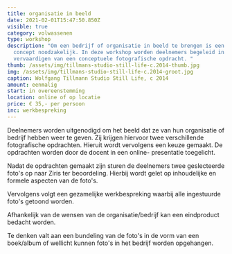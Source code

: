 ```yaml
---
title: organisatie in beeld
date: 2021-02-01T15:47:50.850Z
visible: true
category: volwassenen
type: workshop
description: "Om een bedrijf of organisatie in beeld te brengen is een idee, een
  concept noodzakelijk. In deze workshop worden deelnemers begeleid in het
  vervaardigen van een conceptuele fotografische opdracht. "
thumb: /assets/img/tillmans-studio-still-life-c.2014-thumb.jpg
img: /assets/img/tillmans-studio-still-life-c.2014-groot.jpg
caption: Wolfgang Tillmann Studio Still Life, c 2014
amount: eenmalig
start: in overeenstemming
location: online of op locatie
price: € 35,- per persoon
inc: werkbespreking
---
```

Deelnemers worden uitgenodigd om het beeld dat ze van hun organisatie of bedrijf hebben weer te geven. Zij krijgen hiervoor twee verschillende fotografische opdrachten. Hieruit wordt vervolgens een keuze gemaakt. De opdrachten worden door de docent in een online- presentatie toegelicht.

Nadat de opdrachten gemaakt zijn sturen de deelnemers twee geslecteerde foto's op naar Ziris ter beoordeling. Hierbij wordt gelet op inhoudelijke en formele aspecten van de foto's.

Vervolgens volgt een gezamelijke werkbespreking waarbij alle ingestuurde foto's getoond worden.

Afhankelijk van de wensen van de organisatie/bedrijf kan een eindproduct bedacht worden.

Te denken valt aan een bundeling van de foto's in de vorm van een boek/album of wellicht kunnen foto's in het bedrijf worden opgehangen.